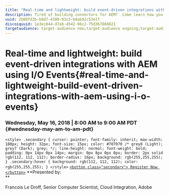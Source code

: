 ```yaml
---
title: "Real-time and lightweight: build event-driven integrations with AEM using I/O Events"
description: Tired of building connectors for AEM?  Come learn how you can expose any internal osgi events from AEM through Adobe I/O Events to build event-driven workflows across multiple systems with ease. I/O Events allows you to respond to both administrative events and customer behaviors in real-time. 
uuid: 2b08fd3b-b9d7-4300-93c5-b8ab92c53e1f
discoiquuid: 1e3ec844-d7ab-4542-96c2-75d367866021
targetaudience: target-audience new;target-audience ongoing;target-audience upgrader
---
```


# Real-time and lightweight: build event-driven integrations with AEM using I/O Events{#real-time-and-lightweight-build-event-driven-integrations-with-aem-using-i-o-events}

### Wednesday, May 16, 2018 | 8:00 AM to 9:00 AM PDT {#wednesday-may-am-to-am-pdt}

`<style> .secondary { cursor: pointer; font-family: inherit; max-width: 180px; height: 32px; font-size: 15px; color: #707070 /* grey8 (Light); grey7 (Dark); grey; */; line-height: normal; font-weight: bold; padding: 0px 14px 0px 14px; margin: 0px 8px 0px 0px; border: 2px solid rgb(112, 112, 112); border-radius: 16px; background: rgb(255,255,255); } .secondary:hover { background: rgb(112, 112, 112); color: rgb(255,255,255); } </style>` [ `<button class="secondary"> Register Now </button>`](https://www.meetup.com/AEM-Technologist-Group/events/250446414/) **Presented by:   
**

Francois Le Droff, Senior Computer Scientist, Cloud Integration, Adobe

